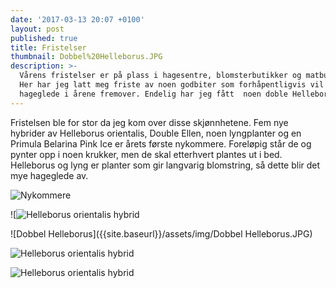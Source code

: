```yaml
---
date: '2017-03-13 20:07 +0100'
layout: post
published: true
title: Fristelser
thumbnail: Dobbel%20Helleborus.JPG
description: >-
  Vårens fristelser er på plass i hagesentre, blomsterbutikker og matbutikker.
  Her har jeg latt meg friste av noen godbiter som forhåpentligvis vil gi
  hageglede i årene fremover. Endelig har jeg fått  noen doble Helleborus
---
```


Fristelsen ble for stor da jeg kom over disse skjønnhetene. Fem nye hybrider av Helleborus orientalis, Double Ellen, noen lyngplanter og en Primula Belarina Pink Ice er årets første nykommere. Foreløpig står de og pynter opp i noen krukker, men de skal etterhvert plantes ut i bed. Helleborus og lyng er planter som gir langvarig blomstring, så dette blir det mye hageglede av.

![Nykommere]({{site.baseurl}}/assets/img/Nykommere.JPG)

<!--more-->

![![Helleborus orientalis hybrid]({{site.baseurl}}/assets/img/IMG_3925.JPG)

![Dobbel Helleborus]({{site.baseurl}}/assets/img/Dobbel Helleborus.JPG)

![Helleborus orientalis hybrid]({{site.baseurl}}/assets/img/IMG_3930.JPG)

![Helleborus orientalis hybrid]({{site.baseurl}}/assets/img/IMG_3946.JPG)





